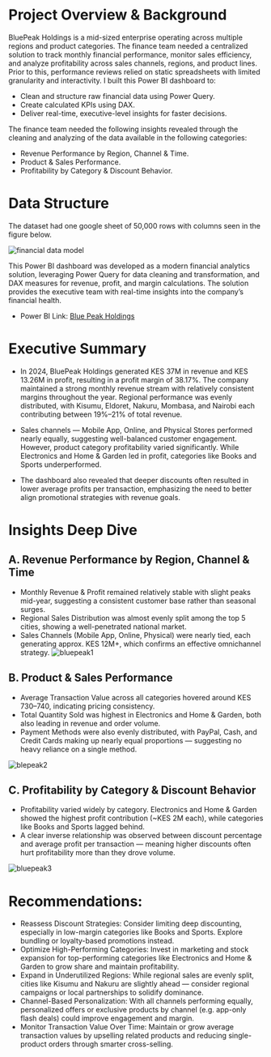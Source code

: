 # Project Overview & Background

BluePeak Holdings is a mid-sized enterprise operating across multiple regions and product categories. The finance team needed a centralized solution to track monthly financial performance, monitor sales efficiency, and analyze profitability across sales channels, regions, and product lines. Prior to this, performance reviews relied on static spreadsheets with limited granularity and interactivity.
I built this Power BI dashboard to:
- Clean and structure raw financial data using Power Query.
- Create calculated KPIs using DAX.
- Deliver real-time, executive-level insights for faster decisions.
  
The finance team needed the following insights revealed through the cleaning and analyzing of the data available in the following categories:
- Revenue Performance by Region, Channel & Time.
- Product & Sales Performance.
- Profitability by Category & Discount Behavior.


# Data Structure 

The dataset had one google sheet of 50,000 rows with columns seen in the figure below.

![financial data model](https://github.com/user-attachments/assets/5fefee33-6635-443d-9d81-69ef0d2da19f)

This Power BI dashboard was developed as a modern financial analytics solution, leveraging Power Query for data cleaning and transformation, and DAX measures for revenue, profit, and margin calculations. The solution provides the executive team with real-time insights into the company’s financial health.
- Power BI Link: [Blue Peak Holdings](https://app.powerbi.com/view?r=eyJrIjoiZTM3MjA3NmYtMzQxNC00NDU0LThlNjgtMDg4ZWUyMDgwM2VmIiwidCI6ImUzNDk3ZTRjLWU2NDItNDhlNi1iNTkzLWQzZTQ0MDkwZmY5ZSJ9)

# Executive Summary
- In 2024, BluePeak Holdings generated KES 37M in revenue and KES 13.26M in profit, resulting in a profit margin of 38.17%. The company maintained a strong monthly revenue stream with relatively consistent margins throughout the year. Regional performance was evenly distributed, with Kisumu, Eldoret, Nakuru, Mombasa, and Nairobi each contributing between 19%–21% of total revenue.

- Sales channels — Mobile App, Online, and Physical Stores performed nearly equally, suggesting well-balanced customer engagement. However, product category profitability varied significantly. While Electronics and Home & Garden led in profit, categories like Books and Sports underperformed.

- The dashboard also revealed that deeper discounts often resulted in lower average profits per transaction, emphasizing the need to better align promotional strategies with revenue goals.

# Insights Deep Dive
## A. Revenue Performance by Region, Channel & Time

- Monthly Revenue & Profit remained relatively stable with slight peaks mid-year, suggesting a consistent customer base rather than seasonal surges.
- Regional Sales Distribution was almost evenly split among the top 5 cities, showing a well-penetrated national market.
- Sales Channels (Mobile App, Online, Physical) were nearly tied, each generating approx. KES 12M+, which confirms an effective omnichannel strategy.
![bluepeak1](https://github.com/user-attachments/assets/da12b47c-3d28-4d15-9b58-336429c1fe9b)

## B. Product & Sales Performance
- Average Transaction Value across all categories hovered around KES 730–740, indicating pricing consistency.
- Total Quantity Sold was highest in Electronics and Home & Garden, both also leading in revenue and order volume.
- Payment Methods were also evenly distributed, with PayPal, Cash, and Credit Cards making up nearly equal proportions — suggesting no heavy reliance on a single method.

![blepeak2](https://github.com/user-attachments/assets/869fb152-5584-422f-8925-b572bf9c72e4)

## C. Profitability by Category & Discount Behavior

- Profitability varied widely by category. Electronics and Home & Garden showed the highest profit contribution (~KES 2M each), while categories like Books and Sports lagged behind.
- A clear inverse relationship was observed between discount percentage and average profit per transaction — meaning higher discounts often hurt profitability more than they drove volume.

![bluepeak3](https://github.com/user-attachments/assets/b654d96f-93ce-42f2-adbc-55f1caf2417f)

# Recommendations:
- Reassess Discount Strategies:
Consider limiting deep discounting, especially in low-margin categories like Books and Sports. Explore bundling or loyalty-based promotions instead.
- Optimize High-Performing Categories:
Invest in marketing and stock expansion for top-performing categories like Electronics and Home & Garden to grow share and maintain profitability.
- Expand in Underutilized Regions:
While regional sales are evenly split, cities like Kisumu and Nakuru are slightly ahead — consider regional campaigns or local partnerships to solidify dominance.
- Channel-Based Personalization:
With all channels performing equally, personalized offers or exclusive products by channel (e.g. app-only flash deals) could improve engagement and margin.
- Monitor Transaction Value Over Time:
Maintain or grow average transaction values by upselling related products and reducing single-product orders through smarter cross-selling.
